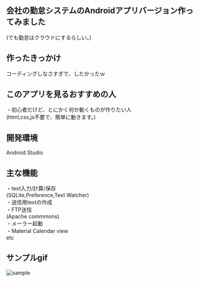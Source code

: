 ## 会社の勤怠システムのAndroidアプリバージョン作ってみました
(でも勤怠はクラウドにするらしい。)</br>

## 作ったきっかけ
コーディングしなさすぎで、したかったｗ</br>

## このアプリを見るおすすめの人
・初心者だけど、とにかく何か動くものが作りたい人</br>
 (html,css,js不要で、簡単に動きます。)</br>

## 開発環境
Android Studio

## 主な機能
・text入力/計算/保存</br>
 (SQLite,Preference,Text Watcher)</br>
・送信用textの作成</br>
・FTP送信</br>
 (Apache commmons)</br>
・メーラー起動</br>
・Material Calendar view</br>
  etc</br>

## サンプルgif
![sample](https://github.com/natsukikaminishi/kintai/blob/master/kintai_app.gif)
